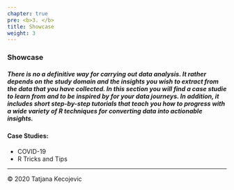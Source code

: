 ```yaml
---
chapter: true
pre: <b>3. </b>
title: Showcase
weight: 3
---
```


### Showcase

##### There is no a definitive way for carrying out data analysis. It rather depends on the study domain and the insights you wish to extract from the data that you have collected. In this section you will find a case studie to learn from and to be inspired by for your data journeys. In addition, it includes short step-by-step tutorials that teach you how to progress with a wide variety of R techniques for converting data into actionable insights.



#### Case Studies:

* COVID-19
* R Tricks and Tips

-----------------------------
© 2020 Tatjana Kecojevic